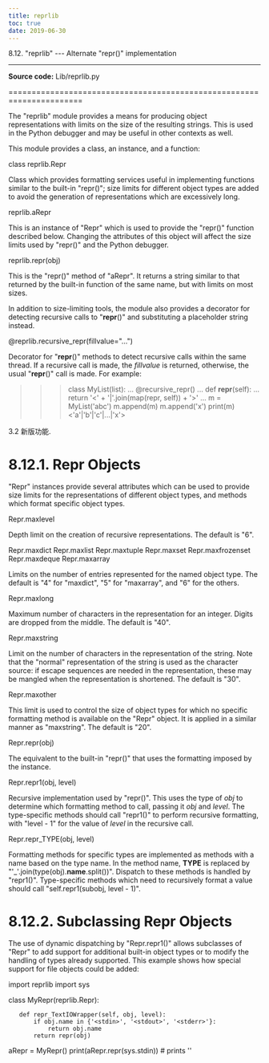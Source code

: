 ```yaml
---
title: reprlib
toc: true
date: 2019-06-30
---
```

8.12. "reprlib" --- Alternate "repr()" implementation
*****************************************************

**Source code:** Lib/reprlib.py

======================================================================

The "reprlib" module provides a means for producing object
representations with limits on the size of the resulting strings. This
is used in the Python debugger and may be useful in other contexts as
well.

This module provides a class, an instance, and a function:

class reprlib.Repr

   Class which provides formatting services useful in implementing
   functions similar to the built-in "repr()"; size limits for
   different object types are added to avoid the generation of
   representations which are excessively long.

reprlib.aRepr

   This is an instance of "Repr" which is used to provide the "repr()"
   function described below.  Changing the attributes of this object
   will affect the size limits used by "repr()" and the Python
   debugger.

reprlib.repr(obj)

   This is the "repr()" method of "aRepr".  It returns a string
   similar to that returned by the built-in function of the same name,
   but with limits on most sizes.

In addition to size-limiting tools, the module also provides a
decorator for detecting recursive calls to "__repr__()" and
substituting a placeholder string instead.

@reprlib.recursive_repr(fillvalue="...")

   Decorator for "__repr__()" methods to detect recursive calls within
   the same thread.  If a recursive call is made, the *fillvalue* is
   returned, otherwise, the usual "__repr__()" call is made.  For
   example:

   >>> class MyList(list):
   ...     @recursive_repr()
   ...     def __repr__(self):
   ...         return '<' + '|'.join(map(repr, self)) + '>'
   ...
   >>> m = MyList('abc')
   >>> m.append(m)
   >>> m.append('x')
   >>> print(m)
   <'a'|'b'|'c'|...|'x'>

   3.2 新版功能.


8.12.1. Repr Objects
====================

"Repr" instances provide several attributes which can be used to
provide size limits for the representations of different object types,
and methods which format specific object types.

Repr.maxlevel

   Depth limit on the creation of recursive representations.  The
   default is "6".

Repr.maxdict
Repr.maxlist
Repr.maxtuple
Repr.maxset
Repr.maxfrozenset
Repr.maxdeque
Repr.maxarray

   Limits on the number of entries represented for the named object
   type.  The default is "4" for "maxdict", "5" for "maxarray", and
   "6" for the others.

Repr.maxlong

   Maximum number of characters in the representation for an integer.
   Digits are dropped from the middle.  The default is "40".

Repr.maxstring

   Limit on the number of characters in the representation of the
   string.  Note that the "normal" representation of the string is
   used as the character source: if escape sequences are needed in the
   representation, these may be mangled when the representation is
   shortened.  The default is "30".

Repr.maxother

   This limit is used to control the size of object types for which no
   specific formatting method is available on the "Repr" object. It is
   applied in a similar manner as "maxstring".  The default is "20".

Repr.repr(obj)

   The equivalent to the built-in "repr()" that uses the formatting
   imposed by the instance.

Repr.repr1(obj, level)

   Recursive implementation used by "repr()".  This uses the type of
   *obj* to determine which formatting method to call, passing it
   *obj* and *level*.  The type-specific methods should call "repr1()"
   to perform recursive formatting, with "level - 1" for the value of
   *level* in the recursive  call.

Repr.repr_TYPE(obj, level)

   Formatting methods for specific types are implemented as methods
   with a name based on the type name.  In the method name, **TYPE**
   is replaced by "'_'.join(type(obj).__name__.split())". Dispatch to
   these methods is handled by "repr1()". Type-specific methods which
   need to recursively format a value should call "self.repr1(subobj,
   level - 1)".


8.12.2. Subclassing Repr Objects
================================

The use of dynamic dispatching by "Repr.repr1()" allows subclasses of
"Repr" to add support for additional built-in object types or to
modify the handling of types already supported. This example shows how
special support for file objects could be added:

   import reprlib
   import sys

   class MyRepr(reprlib.Repr):

       def repr_TextIOWrapper(self, obj, level):
           if obj.name in {'<stdin>', '<stdout>', '<stderr>'}:
               return obj.name
           return repr(obj)

   aRepr = MyRepr()
   print(aRepr.repr(sys.stdin))         # prints '<stdin>'
